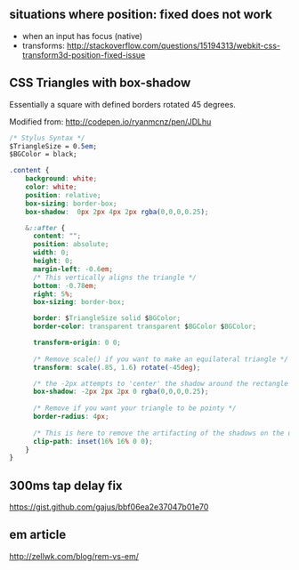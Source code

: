 ## situations where position: fixed does not work

- when an input has focus (native)
- transforms: http://stackoverflow.com/questions/15194313/webkit-css-transform3d-position-fixed-issue

## CSS Triangles with box-shadow

Essentially a square with defined borders rotated 45 degrees.

Modified from:
http://codepen.io/ryanmcnz/pen/JDLhu

```css
/* Stylus Syntax */
$TriangleSize = 0.5em;
$BGColor = black;

.content {
    background: white;
    color: white;
    position: relative;
    box-sizing: border-box;
    box-shadow:  0px 2px 4px 2px rgba(0,0,0,0.25);

    &::after {
      content: "";
      position: absolute;
      width: 0;
      height: 0;
      margin-left: -0.6em;
      /* This vertically aligns the triangle */
      bottom: -0.78em;
      right: 5%;
      box-sizing: border-box;

      border: $TriangleSize solid $BGColor;
      border-color: transparent transparent $BGColor $BGColor;

      transform-origin: 0 0;
      
      /* Remove scale() if you want to make an equilateral triangle */
      transform: scale(.85, 1.6) rotate(-45deg);

      /* the -2px attempts to 'center' the shadow around the rectangle */
      box-shadow: -2px 2px 2px 0 rgba(0,0,0,0.25);
      
      /* Remove if you want your triangle to be pointy */
      border-radius: 4px;
      
      /* This is here to remove the artifacting of the shadows on the upper half of the rectangle */
      clip-path: inset(16% 16% 0 0);
    }
}
```

## 300ms tap delay fix

https://gist.github.com/gajus/bbf06ea2e37047b01e70

## em article

http://zellwk.com/blog/rem-vs-em/
